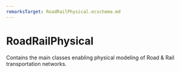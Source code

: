 ```yaml
---
remarksTarget: RoadRailPhysical.ecschema.md
---
```


# RoadRailPhysical

Contains the main classes enabling physical modeling of Road & Rail transportation networks.
